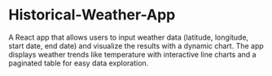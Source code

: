 # Historical-Weather-App
A React app that allows users to input weather data (latitude, longitude, start date, end date) and visualize the results with a dynamic chart. The app displays weather trends like temperature with interactive line charts and a paginated table for easy data exploration.
